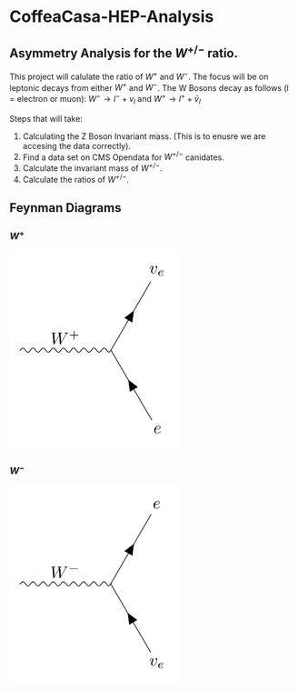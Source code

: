 # CoffeaCasa-HEP-Analysis

## Asymmetry Analysis for the $W^{+/-}$ ratio.

This project will calulate the ratio of $W^+$ and $W^-$. The focus will be on leptonic decays from either $W^+$ and $W^-$.
The W Bosons decay as follows (l = electron or muon): $W^- \rightarrow l^- + v_l$ and $W^+ \rightarrow l^+ + \bar{v}_l$

Steps that will take:

1. Calculating the Z Boson Invariant mass. (This is to enusre we are accesing the data correctly).
2. Find a data set on CMS Opendata for $W^{+/-}$ canidates.
3. Calculate the invariant mass of $W^{+/-}$.
4. Calculate the ratios of $W^{+/-}$.

## Feynman Diagrams 

### $W^+$
<img src="https://github.com/JOTELLECHEA/CoffeaCasa-HEP-Analysis/blob/main/Pictures/wplus.jpg" alt="wplus" width="300"/>

### $W^-$
<img src="https://github.com/JOTELLECHEA/CoffeaCasa-HEP-Analysis/blob/main/Pictures/wminus.jpg" alt="wminus" width="300"/>

